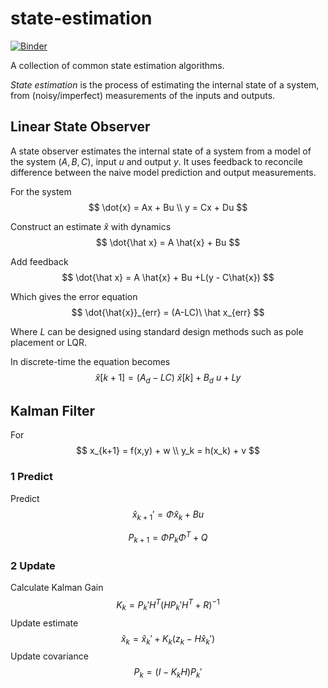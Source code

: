# state-estimation

[![Binder](https://mybinder.org/badge_logo.svg)](https://mybinder.org/v2/gh/andrelimzs/state-estimation/main?labpath=examples%2Fkf-demo.ipynb)

A collection of common state estimation algorithms.

*State estimation* is the process of estimating the internal state of a system, from (noisy/imperfect) measurements of the inputs and outputs.

## Linear State Observer

A state observer estimates the internal state of a system from a model of the system $(A,B,C)$, input $u$ and output $y$. It uses feedback to reconcile difference between the naive model prediction and output measurements.

For the system
$$
\dot{x} = Ax + Bu \\
y = Cx + Du
$$


Construct an estimate $\hat x$ with dynamics
$$
\dot{\hat x} = A \hat{x} + Bu
$$


Add feedback
$$
\dot{\hat x} = A \hat{x} + Bu +L(y - C\hat{x})
$$


Which gives the error equation
$$
\dot{\hat{x}}_{err} = (A-LC)\ \hat x_{err}
$$


Where $L$ can be designed using standard design methods such as pole placement or LQR.

In discrete-time the equation becomes
$$
\hat{x}[k+1] = (A_d - LC)\ \hat{x}[k] + B_d\ u + Ly
$$

## Kalman Filter

For
$$
x_{k+1} = f(x,y) + w \\
y_k = h(x_k) + v
$$

### 1 Predict

Predict
$$
\hat x_{k+1}' = \Phi \hat x_k + Bu
$$

$$
P_{k+1} = \Phi P_k \Phi^T + Q
$$

### 2 Update

Calculate Kalman Gain
$$
K_k = P_k' H^T (H P_k' H^T + R)^{-1}
$$
Update estimate
$$
\hat x_k = \hat x_k' + K_k (z_k - H \hat x_k')
$$
Update covariance
$$
P_k = (I - K_k H) P_k'
$$

